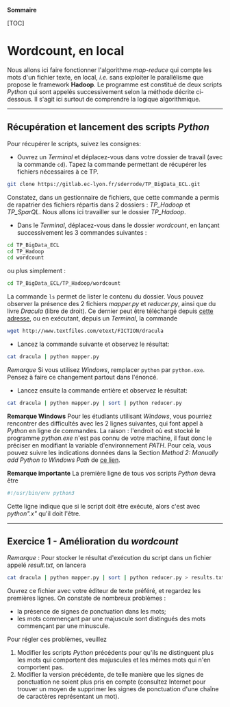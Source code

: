 **Sommaire**

[TOC]

# Wordcount, en local

Nous allons ici faire fonctionner l'algorithme _map-reduce_ qui compte les mots d'un fichier texte, en local, _i.e._ sans exploiter le parallélisme que propose le framework **Hadoop**. Le programme est constitué de deux scripts _Python_ qui sont appelés successivement selon la méthode décrite ci-dessous. Il s'agit ici surtout de comprendre la logique algorithmique.


---
## Récupération et lancement des scripts _Python_

Pour récupérer le scripts, suivez les consignes:

  - Ouvrez un _Terminal_ et déplacez-vous dans votre dossier de travail (avec la commande ```cd```). Tapez la commande permettant de récupérer les fichiers nécessaires à ce TP.   
```bash
git clone https://gitlab.ec-lyon.fr/sderrode/TP_BigData_ECL.git
```
  Constatez, dans un gestionnaire de fichiers, que cette commande a permis de rapatrier des fichiers répartis dans 2 dossiers : _TP\_Hadoop_ et _TP\_SparQL_. Nous allons ici travailler sur le dossier _TP\_Hadoop_.

  - Dans le _Terminal_, déplacez-vous dans le dossier _wordcount_, en lançant successivement les 3 commandes suivantes :
```bash
cd TP_BigData_ECL
cd TP_Hadoop
cd wordcount
```
  ou plus simplement :    
```bash
cd TP_BigData_ECL/TP_Hadoop/wordcount
```

  La commande ```ls``` permet de lister le contenu du dossier. Vous pouvez observer la présence des 2 fichiers _mapper.py_ et _reducer.py_, ainsi que du livre _Dracula_ (libre de droit). Ce dernier peut être téléchargé depuis [cette adresse](http://www.textfiles.com/etext/FICTION/dracula), ou en exécutant, depuis un _Terminal_, la commande 
```bash
wget http://www.textfiles.com/etext/FICTION/dracula
```  

  - Lancez la commande suivante et observez le résultat:
```bash
cat dracula | python mapper.py
```
  *Remarque* Si vous utilisez _Windows_, remplacer `python` par `python.exe`. Pensez à faire ce changement partout dans l'énoncé.

  - Lancez ensuite la commande entière et observez le résultat:
```bash
cat dracula | python mapper.py | sort | python reducer.py 
```

**Remarque Windows** Pour les étudiants utilisant _Windows_, vous pourriez rencontrer des difficultés avec les 2 lignes suivantes, qui font appel à _Python_ en ligne de commandes. La raison : l'endroit où est stocké le programme _python.exe_ n'est pas connu de votre machine, il faut donc le préciser en modifiant la variable d'environnement _PATH_. Pour cela, vous pouvez suivre les indications données dans la Section _Method 2: Manually add Python to Windows Path_ de [ce lien](https://datatofish.com/add-python-to-windows-path/).

**Remarque importante** La première ligne de tous vos scripts _Python_ devra être
```bash
#!/usr/bin/env python3
```
Cette ligne indique que si le script doit être exécuté, alors c'est avec _python".x"_ qu'il doit l'être.

----
## Exercice 1 - Amélioration du *wordcount*

*Remarque* : Pour stocker le résultat d'exécution du script dans un fichier appelé _result.txt_, on lancera
```bash
cat dracula | python mapper.py | sort | python reducer.py > results.txt
```

Ouvrez ce fichier avec votre éditeur de texte préféré, et regardez les premières lignes. On constate de nombreux problèmes :

  - la présence de signes de ponctuation dans les mots;
  - les mots commençant par une majuscule sont distingués des mots commençant par une minuscule. 

Pour régler ces problèmes, veuillez

  1. Modifier les scripts _Python_ précédents pour qu'ils ne distinguent plus les mots qui comportent des majuscules et les mêmes mots qui n'en comportent pas.    
  1. Modifier la version précédente, de telle manière que les signes de ponctuation ne soient plus pris en compte (consultez Internet pour trouver un moyen de supprimer les signes de ponctuation d'une chaîne de caractères représentant un mot).
